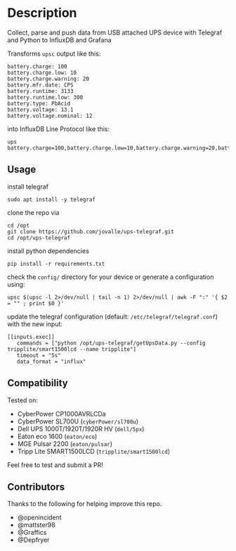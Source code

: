 # Description
Collect, parse and push data from USB attached UPS device with Telegraf and Python to InfluxDB and Grafana 

Transforms `upsc` output like this:
```
battery.charge: 100
battery.charge.low: 10
battery.charge.warning: 20
battery.mfr.date: CPS
battery.runtime: 3133
battery.runtime.low: 300
battery.type: PbAcid
battery.voltage: 13.1
battery.voltage.nominal: 12
```
into InfluxDB Line Protocol like this: 
```
ups battery.charge=100,battery.charge.low=10,battery.charge.warning=20,battery.mfr.date="CPS",battery.runtime=2970,battery.runtime.low=300,battery.type="PbAcid",battery.voltage=13.1,battery.voltage.nominal=12
```

## Usage

install telegraf
```
sudo apt install -y telegraf
```

clone the repo via 
```
cd /opt
git clone https://github.com/jovalle/ups-telegraf.git
cd /opt/ups-telegraf
```
install python dependencies
```
pip install -r requirements.txt
```

check the `config/` directory for your device or generate a configuration using:
```
upsc $(upsc -l 2>/dev/null | tail -n 1) 2>/dev/null | awk -F ":" '{ $2 = "" ; print $0 }'
```

update the telegraf configuration (default: `/etc/telegraf/telegraf.conf`) with the new input:
```
[[inputs.exec]]
   commands = ["python /opt/ups-telegraf/getUpsData.py --config tripplite/smart1500lcd --name tripplite"]
   timeout = "5s"
   data_format = "influx"
```

## Compatibility
Tested on:
* CyberPower CP1000AVRLCDa
* CyberPower SL700U (`cyberPower/sl700u`)
* Dell UPS 1000T/1920T/1920R HV (`dell/5px`)
* Eaton eco 1600 (`eaton/eco`)
* MGE Pulsar 2200 (`eaton/pulsar`)
* Tripp Lite SMART1500LCD (`tripplite/smart1500lcd`)

Feel free to test and submit a PR!

## Contributors

Thanks to the following for helping improve this repo.

* @openincident
* @mattster98
* @Graffics
* @Depfryer
